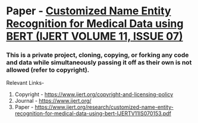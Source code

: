 # Paper - [Customized Name Entity Recognition for Medical Data using BERT (IJERT VOLUME 11, ISSUE 07)](https://www.ijert.org/research/customized-name-entity-recognition-for-medical-data-using-bert-IJERTV11IS070153.pdf)
### This is a private project, cloning, copying, or forking any code and data while simultaneously passing it off as their own is not allowed (refer to copyright).

Relevant Links-
1. Copyright - https://www.ijert.org/copyright-and-licensing-policy
2. Journal - https://www.ijert.org/
3. Paper - https://www.ijert.org/research/customized-name-entity-recognition-for-medical-data-using-bert-IJERTV11IS070153.pdf
